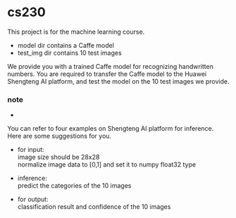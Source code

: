 # cs230

This project is for the machine learning course.
* model dir contains a Caffe model
* test_img dir contains 10 test images

We provide you with a trained Caffe model for recognizing handwritten numbers. You are required to transfer the Caffe model to the Huawei Shengteng AI platform, and test the model on the 10 test images we provide.

### note
-
You can refer to four examples on Shengteng AI platform for inference.  
Here are some suggestions for you.

* for input:  
image size should be 28x28  
normalize image data to [0,1] and set it to numpy float32 type

* inference:  
predict the categories of the 10 images

* for output:  
classification result and confidence of the 10 images
